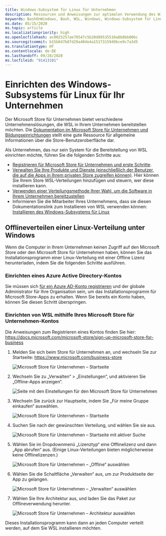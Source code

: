 ```yaml
---
title: Windows-Subsystem für Linux für Unternehmen
description: Ressourcen und Anweisungen zur optimalen Verwendung des Windows-Subsystems für Linux in einer Unternehmensumgebung.
keywords: BashOnWindows, Bash, WSL, Windows, Windows-Subsystem für Linux, Windows-Subsystem, Ubuntu, Debian, Suse, Windows 10, Unternehmen, Bereitstellung, offline, Paket, Store, Verteilung, Installation, installieren
ms.date: 05/15/2020
ms.topic: article
ms.localizationpriority: high
ms.openlocfilehash: ac0025257ae70547c5b20d89535510a8b8bb006c
ms.sourcegitcommit: b15b847b87d29a40de4a1517315949bce9c7a3d5
ms.translationtype: HT
ms.contentlocale: de-DE
ms.lasthandoff: 09/28/2020
ms.locfileid: "91413101"
---
```

# <a name="set-up-windows-subsystem-for-linux-for-your-enterprise-company"></a>Einrichten des Windows-Subsystems für Linux für Ihr Unternehmen

Der Microsoft Store für Unternehmen bietet verschiedene Unternehmenslösungen, die WSL in Ihrem Unternehmen bereitstellen möchten. Die [Dokumentation im Microsoft Store für Unternehmen und Bildungseinrichtungen](/microsoft-store/) stellt eine gute Ressource für allgemeine Informationen über die Store-Benutzeroberfläche dar.

Als Unternehmen, das nur sein System für die Bereitstellung von WSL einrichten möchte, führen Sie die folgenden Schritte aus:

* [Registrieren für Microsoft Store für Unternehmen und erste Schritte](/microsoft-store/sign-up-microsoft-store-for-business-overview).
* [Verwalten Sie Ihre Produkte und Dienste (einschließlich der Benutzer, die auf die Apps in Ihrem privaten Store zugreifen können)](/microsoft-store/manage-apps-microsoft-store-for-business-overview). Hier können Sie Ihrem Store WSL-Verteilungen hinzufügen und steuern, wer diese installieren kann.
* [Verwenden einer Verteilungsmethode Ihrer Wahl, um die Software in Ihrem Unternehmen bereitzustellen](/microsoft-store/distribute-apps-to-your-employees-microsoft-store-for-business)
* Informieren Sie die Mitarbeiter Ihres Unternehmens, dass sie diesen Dokumentationslink zum Installieren von WSL verwenden können: [Installieren des Windows-Subsystems für Linux](./install-win10.md)

## <a name="how-to-distribute-a-linux-distribution-on-windows-offline"></a>Offlineverteilen einer Linux-Verteilung unter Windows

Wenn die Computer in Ihrem Unternehmen keinen Zugriff auf den Microsoft Store oder den Microsoft Store für Unternehmen haben, können Sie das Installationsprogramm einer Linux-Verteilung mit einer Offline Lizenz herunterladen, indem Sie die folgenden Schritte ausführen.

### <a name="set-up-an-azure-active-directory-account"></a>Einrichten eines Azure Active Directory-Kontos

Sie müssen sich [für ein Azure AD-Konto registrieren](/azure/active-directory/fundamentals/sign-up-organization?WT.mc_id=windows-c9-niner) und der globale Administrator für Ihre Organisation sein, um das Installationsprogramm für Microsoft Store-Apps zu erhalten. Wenn Sie bereits ein Konto haben, können Sie diesen Schritt überspringen.

### <a name="set-up-wsl-using-your-microsoft-store-for-business-account"></a>Einrichten von WSL mithilfe Ihres Microsoft Store für Unternehmen-Kontos

Die Anweisungen zum Registrieren eines Kontos finden Sie hier: https://docs.microsoft.com/microsoft-store/sign-up-microsoft-store-for-business

1. Melden Sie sich beim Store für Unternehmen an, und wechseln Sie zur Startseite: https://www.microsoft.com/business-store

    ![Microsoft Store für Unternehmen – Startseite](media/offlineinstallscreens/1-screen.png)

2. Wechseln Sie zu „Verwalten“ > „Einstellungen“, und aktivieren Sie „Offline-Apps anzeigen“.

    ![Seite mit den Einstellungen für den Microsoft Store für Unternehmen](media/offlineinstallscreens/2-screen.png)

3. Wechseln Sie zurück zur Hauptseite, indem Sie „Für meine Gruppe einkaufen“ auswählen.

    ![Microsoft Store für Unternehmen – Startseite](media/offlineinstallscreens/1-screen.png)

4. Suchen Sie nach der gewünschten Verteilung, und wählen Sie sie aus.

    ![Microsoft Store für Unternehmen – Startseite mit aktiver Suche](media/offlineinstallscreens/3-screen.png)

5. Wählen Sie im Dropdownmenü „Lizenztyp“ eine Offlinelizenz und dann „App abrufen“ aus. (Einige Linux-Verteilungen bieten möglicherweise keine Offlinelizenzen.)

    ![Microsoft Store für Unternehmen – „Offline“ auswählen](media/offlineinstallscreens/4-screen.png)

6. Wählen Sie die Schaltfläche „Verwalten“ aus, um zur Produktseite der App zu gelangen.

    ![Microsoft Store für Unternehmen – „Verwalten“ auswählen](media/offlineinstallscreens/5-screen.png)

7. Wählen Sie Ihre Architektur aus, und laden Sie das Paket zur Offlineverwendung herunter.

    ![Microsoft Store für Unternehmen – Architektur auswählen](media/offlineinstallscreens/6-screen.png)

Dieses Installationsprogramm kann dann an jeden Computer verteilt werden, auf dem Sie WSL installieren möchten.
